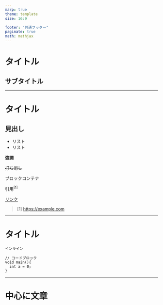 ```yaml
---
marp: true
theme: template
size: 16:9

footer: "共通フッター"
paginate: true
math: mathjax
---
```


<!-- タイトルスライド -->
<!-- _class: title -->
<!-- _paginate: skip -->
<!-- _footer: |
  名前
  所属 -->

# タイトル

## サブタイトル

---

<!-- _class: normal -->

# タイトル

## 見出し

- リスト
- リスト

**強調**

~~打ち消し~~

<div class="block">ブロックコンテナ</div>

引用$^{[1]}$

[リンク](https://example.com)

> [1] https://example.com

---

<!-- _class: normal -->

# タイトル

`インライン`

```
// コードブロック
void main(){
  int a = 0;
}
```

---

<!-- _class: center -->

# 中心に文章
